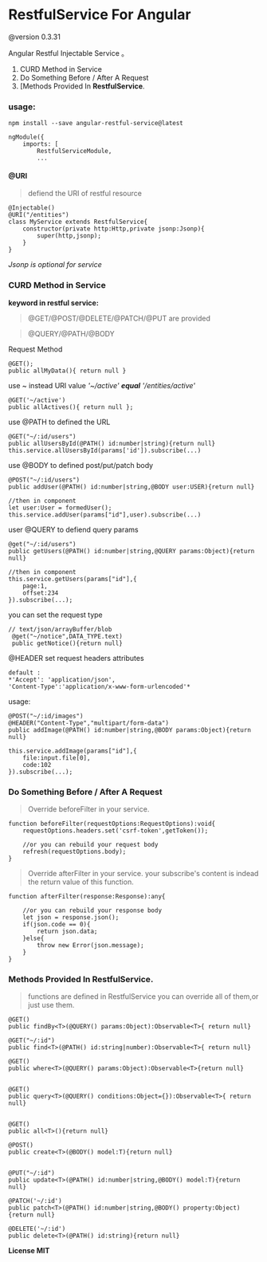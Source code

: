 # RestfulService For Angular 

@version 0.3.31

Angular Restful Injectable Service 。

 1. CURD Method in Service
 2. Do Something Before / After A Request
 3. [Methods Provided In **RestfulService**.

### usage:
    npm install --save angular-restful-service@latest
    
    ngModule({
        imports: [
            RestfulServiceModule,
            ...
              

#### @URI 

> defiend the URI of restful resource

    @Injectable()
    @URI("/entities")
    class MyService extends RestfulService{
        constructor(private http:Http,private jsonp:Jsonp){
            super(http,jsonp);
        }
    }
    
*Jsonp is optional for service*

### CURD Method in Service

**keyword in restful service:**
> @GET/@POST/@DELETE/@PATCH/@PUT are provided

> @QUERY/@PATH/@BODY


Request Method 

    @GET();
    public allMyData(){ return null }
    
use ~ instead URI value
*'~/active' **equal** '/entities/active'*

    @GET('~/active')
    public allActives(){ return null };
    
use @PATH to defined the URL 
    
    @GET("~/:id/users")
    public allUsersById(@PATH() id:number|string){return null}
    this.service.allUsersById(params['id']).subscribe(...)

use @BODY to defined post/put/patch body

    @POST("~/:id/users")
    public addUser(@PATH() id:number|string,@BODY user:USER){return null}
    
    //then in component
    let user:User = formedUser();
    this.service.addUser(params["id"],user).subscribe(...)
    
user @QUERY to defiend query params

    @get("~/:id/users")
    public getUsers(@PATH() id:number|string,@QUERY params:Object){return null}
    
    //then in component
    this.service.getUsers(params["id"],{
        page:1,
        offset:234
    }).subscribe(...);
  
 you can set the request type
 
    // text/json/arrayBuffer/blob
     @get("~/notice",DATA_TYPE.text)
     public getNotice(){return null}
    
 @HEADER
    set request headers attributes
    
    default :
    *'Accept': 'application/json',
    'Content-Type':'application/x-www-form-urlencoded'*
    
usage:

    @POST("~/:id/images")
    @HEADER("Content-Type","multipart/form-data")
    public addImage(@PATH() id:number|string,@BODY params:Object){return null}
    
    this.service.addImage(params["id"],{
        file:input.file[0],
        code:102
    }).subscribe(...);
    
    

### Do Something Before / After A Request

> Override beforeFilter in your service.

    function beforeFilter(requestOptions:RequestOptions):void{
        requestOptions.headers.set('csrf-token',getToken());
        
        //or you can rebuild your request body
        refresh(requestOptions.body);
    }
    

> Override afterFilter in your service. your subscribe's content is
> indead the return value of  this function.

    function afterFilter(response:Response):any{
       
        //or you can rebuild your response body
        let json = response.json();
        if(json.code == 0){
            return json.data;
        }else{
            throw new Error(json.message);
        }
    }


### Methods Provided In **RestfulService**.

> functions are  defined in RestfulService  you can override all of
> them,or just use them.

    @GET()
    public findBy<T>(@QUERY() params:Object):Observable<T>{ return null}

    @GET("~/:id")
    public find<T>(@PATH() id:string|number):Observable<T>{ return null}
    
    @GET()
    public where<T>(@QUERY() params:Object):Observable<T>{return null}


    @GET()
    public query<T>(@QUERY() conditions:Object={}):Observable<T>{ return null}


    @GET()
    public all<T>(){return null}
    
    @POST()
    public create<T>(@BODY() model:T){return null}


    @PUT("~/:id")
    public update<T>(@PATH() id:number|string,@BODY() model:T){return null}

    @PATCH('~/:id')
    public patch<T>(@PATH() id:number|string,@BODY() property:Object){return null}
    
    @DELETE('~/:id')
    public delete<T>(@PATH() id:string){return null}
    
    
**License MIT**
